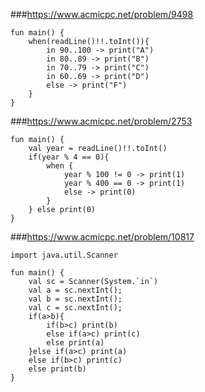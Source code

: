 ###https://www.acmicpc.net/problem/9498
```
fun main() {
    when(readLine()!!.toInt()){
        in 90..100 -> print("A")
        in 80..89 -> print("B")
        in 70..79 -> print("C")
        in 60..69 -> print("D")
        else -> print("F")
    }
}
```
   
###https://www.acmicpc.net/problem/2753
```
fun main() {
    val year = readLine()!!.toInt()
    if(year % 4 == 0){
        when {
            year % 100 != 0 -> print(1)
            year % 400 == 0 -> print(1)
            else -> print(0)
        }
    } else print(0)
}
```
   
###https://www.acmicpc.net/problem/10817
```
import java.util.Scanner

fun main() {
    val sc = Scanner(System.`in`)
    val a = sc.nextInt();
    val b = sc.nextInt();
    val c = sc.nextInt();
    if(a>b){
        if(b>c) print(b)
        else if(a>c) print(c)
        else print(a)
    }else if(a>c) print(a)
    else if(b>c) print(c)
    else print(b)
}
```
